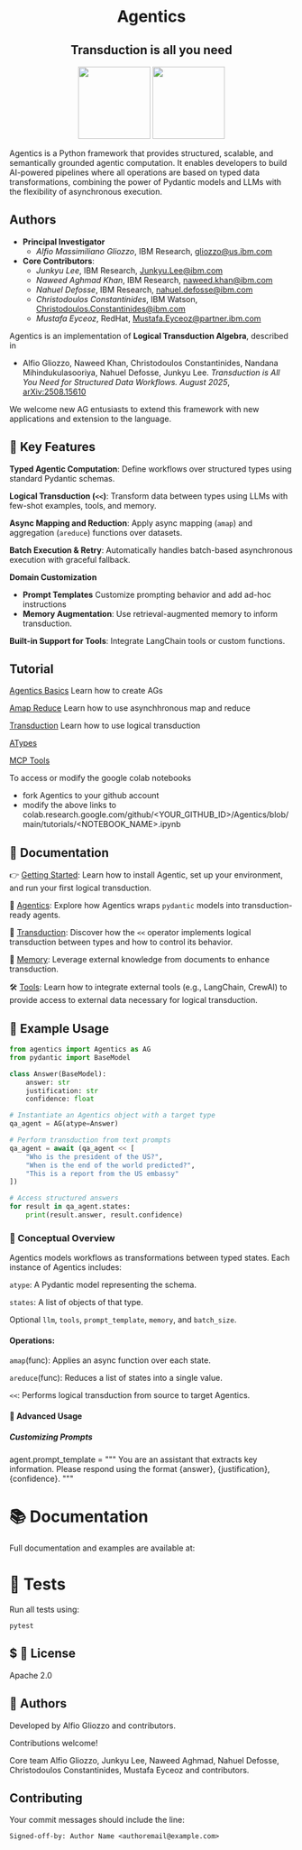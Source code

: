 <h1 align="center">Agentics</h1>
<h2 align="center">Transduction is all you need</h1>
<p align="center">
    <img src="image.png" height="128">
    <img src="image.png" height="128">
</p>


Agentics is a Python framework that provides structured, scalable, and semantically grounded agentic computation. It enables developers to build AI-powered pipelines where all operations are based on typed data transformations, combining the power of Pydantic models and LLMs with the flexibility of asynchronous execution.


## Authors

- **Principal Investigator**
    - *Alfio Massimiliano Gliozzo*, IBM Research, gliozzo@us.ibm.com
- **Core Contributors**:
    - *Junkyu Lee*, IBM Research, Junkyu.Lee@ibm.com
    - *Naweed Aghmad Khan*, IBM Research, naweed.khan@ibm.com
    - *Nahuel Defosse*, IBM Research, nahuel.defosse@ibm.com
    - *Christodoulos Constantinides*, IBM Watson, Christodoulos.Constantinides@ibm.com
    - *Mustafa Eyceoz*, RedHat, Mustafa.Eyceoz@partner.ibm.com



Agentics is an implementation of **Logical Transduction Algebra**, described in 
- Alfio Gliozzo, Naweed Khan, Christodoulos Constantinides,  Nandana Mihindukulasooriya, Nahuel Defosse, Junkyu Lee. *Transduction is All You Need for Structured Data Workflows. August 2025*, [arXiv:2508.15610](https://arxiv.org/abs/2508.15610)


We welcome new AG entusiasts to extend this framework with new applications and extension to the language. 




## 🚀 Key Features

**Typed Agentic Computation**: Define workflows over structured types using standard Pydantic schemas.

**Logical Transduction (`<<`)**: Transform data between types using LLMs with few-shot examples, tools, and memory.

**Async Mapping and Reduction**: Apply async mapping (`amap`) and aggregation (`areduce`) functions over datasets.

**Batch Execution & Retry**: Automatically handles batch-based asynchronous execution with graceful fallback.

**Domain Customization**
- **Prompt Templates**  Customize prompting behavior and add ad-hoc instructions
- **Memory Augmentation**: Use retrieval-augmented memory to inform transduction.

**Built-in Support for Tools**: Integrate LangChain tools or custom functions.


## Tutorial 

[Agentics Basics](https://colab.research.google.com/github/IBM/Agentics/blob/main/tutorials/agentics_basics.ipynb) Learn how to create AGs

[Amap Reduce](https://colab.research.google.com/github/IBM/Agentics/blob/main/tutorials/amap_reduce.ipynb) Learn how to use asynchhronous map and reduce

[Transduction](https://colab.research.google.com/github/IBM/Agentics/blob/main/tutorials/transduction.ipynb) Learn how to use logical transduction

[ATypes](https://colab.research.google.com/github/IBM/Agentics/blob/main/tutorials/atypes.ipynb) 

[MCP Tools](https://colab.research.google.com/github/IBM/Agentics/blob/main/tutorials/mcp_tools.ipynb)

To access or modify the google colab notebooks
  - fork Agentics to your github account
  - modify the above links to colab.research.google.com/github/<YOUR_GITHUB_ID>/Agentics/blob/main/tutorials/<NOTEBOOK_NAME>.ipynb


## 🚀 Documentation

👉 [Getting Started](docs/getting_started.md): Learn how to install Agentic, set up your environment, and run your first logical transduction.

🧠 [Agentics](docs/agentics.md): Explore how Agentics wraps `pydantic` models into transduction-ready agents. 

🔁 [Transduction](docs/transduction.md): Discover how the `<<` operator implements logical transduction between types and how to control its behavior.

🧬 [Memory](docs/memory.md): Leverage external knowledge from documents to enhance transduction.

🛠️ [Tools](docs/tools.md): Learn how to integrate external tools (e.g., LangChain, CrewAI) to provide access to external data necessary for logical transduction.

## 📘 Example Usage
```python
from agentics import Agentics as AG
from pydantic import BaseModel

class Answer(BaseModel):
    answer: str
    justification: str
    confidence: float

# Instantiate an Agentics object with a target type
qa_agent = AG(atype=Answer)

# Perform transduction from text prompts
qa_agent = await (qa_agent << [
    "Who is the president of the US?",
    "When is the end of the world predicted?",
    "This is a report from the US embassy"
])

# Access structured answers
for result in qa_agent.states:
    print(result.answer, result.confidence)

```

### 🧠 Conceptual Overview

Agentics models workflows as transformations between typed states. Each instance of Agentics includes:

`atype`: A Pydantic model representing the schema.

`states`: A list of objects of that type.

Optional `llm`, `tools`, `prompt_template`, `memory`, and `batch_size`.

#### Operations:

`amap`(func): Applies an async function over each state.

`areduce`(func): Reduces a list of states into a single value.

`<<`: Performs logical transduction from source to target Agentics.

#### 🔧 Advanced Usage

##### Customizing Prompts

agent.prompt_template = """
You are an assistant that extracts key information.
Please respond using the format {answer}, {justification}, {confidence}.
"""

# 📚 Documentation

Full documentation and examples are available at:  

# 🧪 Tests

Run all tests using:

`pytest`


## $ 📄 License

Apache 2.0

## 👥 Authors

Developed by Alfio Gliozzo and contributors. 


Contributions welcome!


Core team  Alfio Gliozzo, Junkyu Lee, Naweed Aghmad, Nahuel Defosse, Christodoulos Constantinides, Mustafa Eyceoz and contributors.

## Contributing

Your commit messages should include the line:

```shell
Signed-off-by: Author Name <authoremail@example.com>
```
